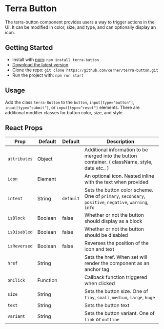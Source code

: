 # Terra Button

The terra-button component provides users a way to trigger actions in the UI.
It can be modified in color, size, and type, and can optionally display an icon.

## Getting Started

- Install with [npm](https://www.npmjs.com): `npm install terra-button`
- [Download the latest version](https://github.com/cerner/terra-button/archive/master.zip)
- Clone the repo: `git clone https://github.com/cerner/terra-button.git`
- Run the project with: `npm run start`

## Usage

Add the class `terra-Button` to the `button`, `input[type="button"]`, `input[type="submit"]`, or `input[type="reset"]` elements.
There are additional modifier classes for button color, size, and style.

## React Props

| Prop            | Default   | Default   | Description                                                                                                                                                                                                                                                                                                                                                                                                                                                                      |
|-----------------|-----------|-----------|----------------------------------------------------------------------------------------------------------------------------------------------------------------------------------------------------------------------------------------------------------------------------------------------------------------------------------------------------------------------------------------------------------------------------------------------------------------------------------|
| `attributes`    | Object    |           | Additional information to be merged into the button container. ( className, style, data etc.. )                                                                                                                                                                                                                                                                                                                                                                                  |
| `icon`          | Element   |           | An optional icon. Nested inline with the text when provided                                                                                                                                                                                                                                                                                                                                                                                                                      |
| `intent`        | String    | `default` | Sets the button color scheme. One of `primary`, `secondary`, `positive`, `negative`, `warning`, `info`                                                                                                                                                                                                                                                                                                                                                                           |
| `isBlock`       | Boolean   | false     | Whether or not the button should display as a block                                                                                                                                                                                                                                                                                                                                                                                                                              |
| `isDisabled`    | Boolean   | false     | Whether or not the button should be disabled                                                                                                                                                                                                                                                                                                                                                                                                                                     |
| `isReversed`    | Boolean   | false     | Reverses the position of the icon and text                                                                                                                                                                                                                                                                                                                                                                                                                                       |
| `href`          | String    |           | Sets the href. When set will render the component as an anchor tag                                                                                                                                                                                                                                                                                                                                                                                                               |
| `onClick`       | Function  |           | Callback function triggered when clicked                                                                                                                                                                                                                                                                                                                                                                                                                                         |
| `size`          | String    |           | Sets the button size. One of `tiny`, `small`, `medium`, `large`, `huge`                                                                                                                                                                                                                                                                                                                                                                                                          |
| `text`          | String    |           | Sets the button text                                                                                                                                                                                                                                                                                                                                                                                                                                                             |
| `variant`       | String    |           | Sets the button variant. One of `link` or `outline`                                                                                                                                                                                                                                                                                                                                                                                                                              |
